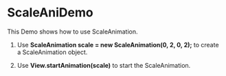 # ScaleAniDemo

This Demo shows how to use ScaleAnimation.

1. Use **ScaleAnimation scale = new ScaleAnimation(0, 2, 0, 2);** to create a ScaleAnimation object.

2. Use **View.startAnimation(scale)** to start the ScaleAnimation.

